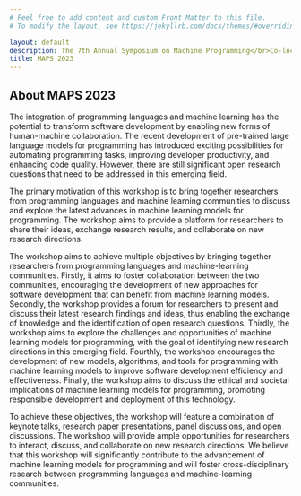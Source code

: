 ```yaml
---
# Feel free to add content and custom Front Matter to this file.
# To modify the layout, see https://jekyllrb.com/docs/themes/#overriding-theme-defaults

layout: default
description: The 7th Annual Symposium on Machine Programming</br>Co-located with ESEC/FSE 2023</br>December 4, 2023 - San Francisco, CA, USA</br></br><em>Sponsored by National Science Foundation</em>
title: MAPS 2023
---
```


## About MAPS 2023

The integration of programming languages and machine learning has the potential to transform software development by enabling new forms of human-machine collaboration. The recent development of pre-trained large language models for programming has introduced exciting possibilities for automating programming tasks, improving developer productivity, and enhancing code quality. However, there are still significant open research questions that need to be addressed in this emerging field.

The primary motivation of this workshop is to bring together researchers from programming languages and machine learning communities to discuss and explore the latest advances in machine learning models for programming. The workshop aims to provide a platform for researchers to share their ideas, exchange research results, and collaborate on new research directions.

The workshop aims to achieve multiple objectives by bringing together researchers from programming languages and machine-learning communities. Firstly, it aims to foster collaboration between the two communities, encouraging the development of new approaches for software development that can benefit from machine learning models. Secondly, the workshop provides a forum for researchers to present and discuss their latest research findings and ideas, thus enabling the exchange of knowledge and the identification of open research questions. Thirdly, the workshop aims to explore the challenges and opportunities of machine learning models for programming, with the goal of identifying new research directions in this emerging field. Fourthly, the workshop encourages the development of new models, algorithms, and tools for programming with machine learning models to improve software development efficiency and effectiveness. Finally, the workshop aims to discuss the ethical and societal implications of machine learning models for programming, promoting responsible development and deployment of this technology.

To achieve these objectives, the workshop will feature a combination of keynote talks, research paper presentations, panel discussions, and open discussions. The workshop will provide ample opportunities for researchers to interact, discuss, and collaborate on new research directions. We believe that this workshop will significantly contribute to the advancement of machine learning models for programming and will foster cross-disciplinary research between programming languages and machine-learning communities.



